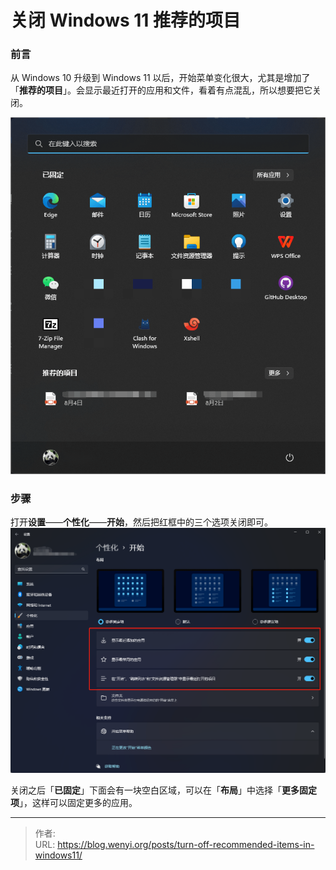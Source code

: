 # 关闭 Windows 11 推荐的项目

### 前言

从 Windows 10 升级到 Windows 11 以后，开始菜单变化很大，尤其是增加了「**推荐的项目**」。会显示最近打开的应用和文件，看着有点混乱，所以想要把它关闭。

![Windows 开始](1.webp)

### 步骤

打开**设置**——**个性化**——**开始**，然后把红框中的三个选项关闭即可。
  ![步骤](2.webp)

关闭之后「**已固定**」下面会有一块空白区域，可以在「**布局**」中选择「**更多固定项**」，这样可以固定更多的应用。


---

> 作者:   
> URL: https://blog.wenyi.org/posts/turn-off-recommended-items-in-windows11/  

